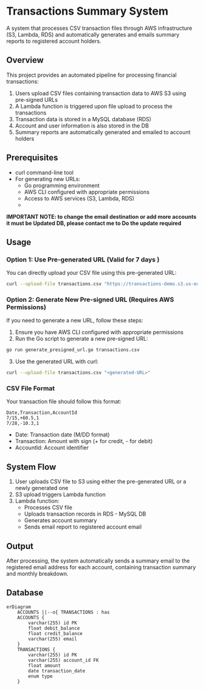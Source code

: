 # Transactions Summary System

A system that processes CSV transaction files through AWS infrastructure (S3, Lambda, RDS) and automatically generates and emails summary reports to registered account holders.

## Overview

This project provides an automated pipeline for processing financial transactions:
1. Users upload CSV files containing transaction data to AWS S3 using pre-signed URLs
2. A Lambda function is triggered upon file upload to process the transactions
3. Transaction data is stored in a MySQL database (RDS)
4. Account and user information is also stored in the DB
5. Summary reports are automatically generated and emailed to account holders


## Prerequisites

- curl command-line tool
- For generating new URLs:
  - Go programming environment
  - AWS CLI configured with appropriate permissions
  - Access to AWS services (S3, Lambda, RDS)
  - 
**IMPORTANT NOTE: to change the email destination or add more accounts it must be Updated DB, please contact me to Do the update required**

## Usage

### Option 1: Use Pre-generated URL (Valid for 7 days )

You can directly upload your CSV file using this pre-generated URL:

```bash
curl --upload-file transactions.csv "https://transactions-demo.s3.us-east-2.amazonaws.com/transactions.csv?X-Amz-Algorithm=AWS4-HMAC-SHA256&X-Amz-Credential=AKIAQXPZDEK6GV3NILUK%2F20241125%2Fus-east-2%2Fs3%2Faws4_request&X-Amz-Date=20241125T061704Z&X-Amz-Expires=604800&X-Amz-SignedHeaders=host&x-id=PutObject&X-Amz-Signature=0233eb612643838661b2cdff527cde95967d4ab1e4082b9bb77be9b2865ff7e9"
```

### Option 2: Generate New Pre-signed URL (Requires AWS Permissions)

If you need to generate a new URL, follow these steps:

1. Ensure you have AWS CLI configured with appropriate permissions
2. Run the Go script to generate a new pre-signed URL:
```bash
go run generate_presigned_url.go transactions.csv
```
3. Use the generated URL with curl:
```bash
curl --upload-file transactions.csv "<generated-URL>"
```

### CSV File Format

Your transaction file should follow this format:

```csv
Date,Transaction,AccountId
7/15,+60.5,1
7/28,-10.3,1
```

- Date: Transaction date (M/DD format)
- Transaction: Amount with sign (+ for credit, - for debit)
- AccountId: Account identifier

## System Flow

1. User uploads CSV file to S3 using either the pre-generated URL or a newly generated one
2. S3 upload triggers Lambda function
3. Lambda function:
   - Processes CSV file
   - Uploads transaction records in RDS - MySQL DB
   - Generates account summary
   - Sends email report to registered account email

## Output

After processing, the system automatically sends a summary email to the registered email address for each account, containing transaction summary and monthly breakdown.

## Database

```mermaid
erDiagram
    ACCOUNTS ||--o{ TRANSACTIONS : has
    ACCOUNTS {
        varchar(255) id PK
        float debit_balance
        float credit_balance
        varchar(255) email
    }
    TRANSACTIONS {
        varchar(255) id PK
        varchar(255) account_id FK
        float amount
        date transaction_date
        enum type
    }
```


